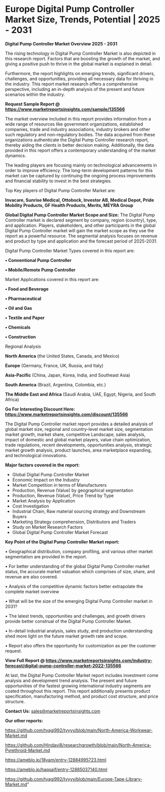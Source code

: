 # Europe Digital Pump Controller Market Size, Trends, Potential | 2025 - 2031

<Strong> Digital Pump Controller Market Overview 2025 - 2031</strong>

The rising technology in Digital Pump Controller Market is also depicted in this research report. Factors that are boosting the growth of the market, and giving a positive push to thrive in the global market is explained in detail.

Furthermore, the report highlights on emerging trends, significant drivers, challenges, and opportunities, providing all necessary data for thriving in the industry. This report market research offers a comprehensive perspective, including an in-depth analysis of the present and future scenarios within the industry.

<strong>Request Sample Report @ <a href=https://www.marketreportsinsights.com/sample/135566>https://www.marketreportsinsights.com/sample/135566</a></strong>

The market overview included in this report provides information from a wide range of resources like government organizations, established companies, trade and industry associations, industry brokers and other such regulatory and non-regulatory bodies. The data acquired from these organizations authenticate the Digital Pump Controller research report, thereby aiding the clients in better decision making. Additionally, the data provided in this report offers a contemporary understanding of the market dynamics.

The leading players are focusing mainly on technological advancements in order to improve efficiency. The long-term development patterns for this market can be captured by continuing the ongoing process improvements and financial stability to invest in the best strategies.

Top Key players of Digital Pump Controller Market are:

<strong>Invacare, Sunrise Medical, Ottobock, Investor AB, Medical Depot, Pride Mobility Products, GF Health Products, Merits, MEYRA Group</strong>

<strong><b>Global Digital Pump Controller Market Scope and Size:</b></strong>
The Digital Pump Controller market is declared segment by company, region (country), type, and application. Players, stakeholders, and other participants in the global Digital Pump Controller market will gain the market scope as they use the report as a powerful resource. The segmental analysis focuses on revenue and product by type and application and the forecast period of 2025-2031.

Digital Pump Controller Market Types covered in this report are:

<strong>• Conventional Pump Controller

• Mobile/Remote Pump Controller</strong>

Market Applications covered in this report are:

<strong>• Food and Beverage

• Pharmaceutical

• Oil and Gas

• Textile and Paper

• Chemicals

• Construction</strong> 

Regional Analysis

<strong>North America</strong> (the United States, Canada, and Mexico)

<strong>Europe</strong> (Germany, France, UK, Russia, and Italy)

<strong>Asia-Pacific</strong> (China, Japan, Korea, India, and Southeast Asia)

<strong>South America</strong> (Brazil, Argentina, Colombia, etc.)

<strong>The Middle East and Africa</strong> (Saudi Arabia, UAE, Egypt, Nigeria, and South Africa)

<strong>Go For Interesting Discount Here: <a href=https://www.marketreportsinsights.com/discount/135566>https://www.marketreportsinsights.com/discount/135566</a></strong>

The Digital Pump Controller market report provides a detailed analysis of global market size, regional and country-level market size, segmentation market growth, market share, competitive Landscape, sales analysis, impact of domestic and global market players, value chain optimization, trade regulations, recent developments, opportunities analysis, strategic market growth analysis, product launches, area marketplace expanding, and technological innovations.

<strong><b>Major factors covered in the report:</b></strong>
<ul>
  <li>Global Digital Pump Controller Market </li>
  <li>Economic Impact on the Industry</li>
  <li>Market Competition in terms of Manufacturers</li>
  <li>Production, Revenue (Value) by geographical segmentation</li>
  <li>Production, Revenue (Value), Price Trend by Type</li>
  <li>Market Analysis by Application</li>
  <li>Cost Investigation</li>
  <li>Industrial Chain, Raw material sourcing strategy and Downstream Buyers</li>
  <li>Marketing Strategy comprehension, Distributors and Traders</li>
  <li>Study on Market Research Factors</li>
  <li>Global Digital Pump Controller Market Forecast</li>
</ul>

<strong><b>Key Point of the Digital Pump Controller Market report:</b></strong>

• Geographical distribution, company profiling, and various other market segmentation are provided in the report.

• For better understanding of the global Digital Pump Controller market status, the accurate market valuation which comprises of size, share, and revenue are also covered.

• Analysis of the competitive dynamic factors better extrapolate the complete market overview

• What will be the size of the emerging Digital Pump Controller market in 2031?

• The latest trends, opportunities and challenges, and growth drivers provide better construal of the Digital Pump Controller Market.

• In-detail industrial analysis, sales study, and production understanding shed more light on the future market growth rate and scope.

• Report also offers the opportunity for customization as per the customer request.

<strong><b>View Full Report @ <a href=https://www.marketreportsinsights.com/industry-forecast/digital-pump-controller-market-2022-135566>https://www.marketreportsinsights.com/industry-forecast/digital-pump-controller-market-2022-135566</a></b></strong>


At last, the Digital Pump Controller Market report includes investment come analysis and development trend analysis. The present and future opportunities of the fastest growing international industry segments are coated throughout this report. This report additionally presents product specification, manufacturing method, and product cost structure, and price structure.

<strong>Contact Us:</strong>
sales@marketreportsinsights.com

<strong>Our other reports:</strong>

<a href=https://github.com/tyagi992/tyyyy/blob/main/North-America-Workwear-Market.md>https://github.com/tyagi992/tyyyy/blob/main/North-America-Workwear-Market.md</a>

<a href=https://github.com/Hindavi8/researchgrowth/blob/main/North-America-Pyrethroid-Market.md>https://github.com/Hindavi8/researchgrowth/blob/main/North-America-Pyrethroid-Market.md</a>

<a href=https://ameblo.jp/18yam/entry-12884995723.html>https://ameblo.jp/18yam/entry-12884995723.html</a>

<a href=https://ameblo.jp/haqsaif/entry-12885037140.html>https://ameblo.jp/haqsaif/entry-12885037140.html</a>

<a href=https://github.com/tyagi992/tyyyy/blob/main/Europe-Tape-Library-Market.md>https://github.com/tyagi992/tyyyy/blob/main/Europe-Tape-Library-Market.md</a>"
